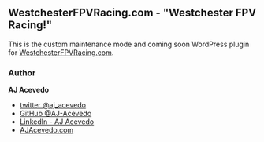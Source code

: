 ## WestchesterFPVRacing.com - "Westchester FPV Racing!"

This is the custom maintenance mode and coming soon WordPress plugin for [WestchesterFPVRacing.com](WestchesterFPVRacing.com). 

### Author

**AJ Acevedo**

- [twitter @aj_acevedo](https://twitter.com/aj_acevedo)
- [GitHub @AJ-Acevedo](https://github.com/AJ-Acevedo)
- [LinkedIn - AJ Acevedo](http://www.linkedin.com/in/acevedoaj)
- [AJAcevedo.com](http://AJAcevedo.com)
